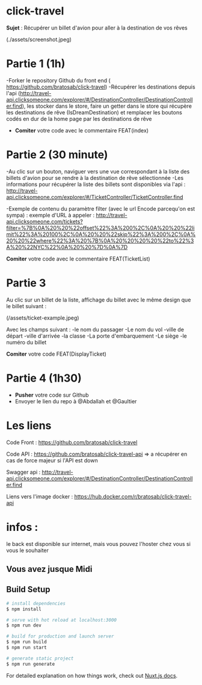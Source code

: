 # click-travel

**Sujet** : Récupérer un billet d'avion pour aller à la destination de vos rêves

(./assets/screenshot.jpeg)

# Partie 1 (1h)

-Forker le repository Github du front end ( https://github.com/bratosab/click-travel)
-Récupérer les destinations depuis l'api (http://travel-api.clicksomeone.com/explorer/#/DestinationController/DestinationController.find), les stocker dans le store, faire un getter dans le store qui récupère les destinations de rêve (IsDreamDestination) et remplacer les boutons codés en dur de la home page par les destinations de rêve
- **Comiter** votre code avec le commentaire FEAT(index)

# Partie 2 (30 minute)

-Au clic sur un bouton, naviguer vers une vue correspondant à la liste des billets d'avion pour se rendre à la destination de rêve sélectionnée
-Les informations pour récupérer la liste des billets sont disponibles via l'api :
http://travel-api.clicksomeone.com/explorer/#/TicketController/TicketController.find

-Exemple de contenu du paramètre filter (avec le url Encode parcequ'on est sympa) :
exemple d'URL à appeler :
http://travel-api.clicksomeone.com/tickets?filter=%7B%0A%20%20%22offset%22%3A%200%2C%0A%20%20%22limit%22%3A%20100%2C%0A%20%20%22skip%22%3A%200%2C%0A%20%20%22where%22%3A%20%7B%0A%20%20%20%20%22to%22%3A%20%22NYC%22%0A%20%20%7D%0A%7D

**Comiter** votre code avec le commentaire FEAT(TicketList)

# Partie 3
Au clic sur un billet de la liste, affichage du billet avec le même design que le billet suivant :

(/assets/ticket-example.jpeg)

Avec les champs suivant :
-le nom du passager
-Le nom du vol
-ville de départ
-ville d'arrivée
-la classe
-La porte d'embarquement
-Le siège
-le numéro du billet

**Comiter** votre code FEAT(DisplayTicket)

# Partie 4 (1h30)
- **Pusher** votre code sur Github
- Envoyer le lien du repo à @Abdallah et @Gaultier

# Les liens

Code Front : https://github.com/bratosab/click-travel

Code API : https://github.com/bratosab/click-travel-api => a récupérer en cas de force majeur si l'API est down

Swagger api : http://travel-api.clicksomeone.com/explorer/#/DestinationController/DestinationController.find

Liens vers l'image docker : https://hub.docker.com/r/bratosab/click-travel-api

# infos :

le back est disponible sur internet, mais vous pouvez l'hoster chez vous si vous le souhaiter

## Vous avez jusque Midi

## Build Setup

```bash
# install dependencies
$ npm install

# serve with hot reload at localhost:3000
$ npm run dev

# build for production and launch server
$ npm run build
$ npm run start

# generate static project
$ npm run generate
```

For detailed explanation on how things work, check out [Nuxt.js docs](https://nuxtjs.org).
